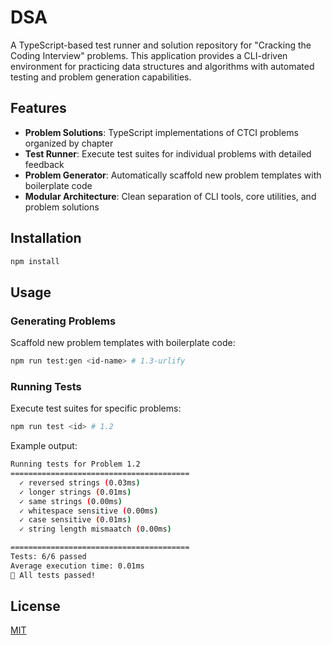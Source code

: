 # DSA

A TypeScript-based test runner and solution repository for "Cracking the Coding
Interview" problems. This application provides a CLI-driven environment for
practicing data structures and algorithms with automated testing and problem
generation capabilities.

## Features

- **Problem Solutions**: TypeScript implementations of CTCI problems organized
  by chapter
- **Test Runner**: Execute test suites for individual problems with detailed
  feedback
- **Problem Generator**: Automatically scaffold new problem templates with
  boilerplate code
- **Modular Architecture**: Clean separation of CLI tools, core utilities, and
  problem solutions

## Installation

```bash
npm install
```

## Usage

### Generating Problems

Scaffold new problem templates with boilerplate code:

```bash
npm run test:gen <id-name> # 1.3-urlify
```

### Running Tests

Execute test suites for specific problems:

```bash
npm run test <id> # 1.2
```

Example output:

```bash
Running tests for Problem 1.2
========================================
  ✓ reversed strings (0.03ms)
  ✓ longer strings (0.01ms)
  ✓ same strings (0.00ms)
  ✓ whitespace sensitive (0.00ms)
  ✓ case sensitive (0.01ms)
  ✓ string length mismaatch (0.00ms)

========================================
Tests: 6/6 passed
Average execution time: 0.01ms
🎉 All tests passed!
```

## License

[MIT](./LICENSE)

